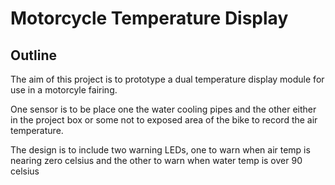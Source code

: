 <h1>Motorcycle Temperature Display</h1>
 
<h2>Outline</h2>
 
<p>The aim of this project is to prototype a dual temperature display module
for use in a motorcyle fairing.
</p>
<p>
One sensor is to be place one the water cooling pipes and the other 
either in the project box or some not to exposed area of the bike to record
the air temperature.
</p>
<p>The design is to include two warning LEDs, one to warn when air temp is
 nearing zero celsius and the other to warn when water temp is over 90 celsius </p>
